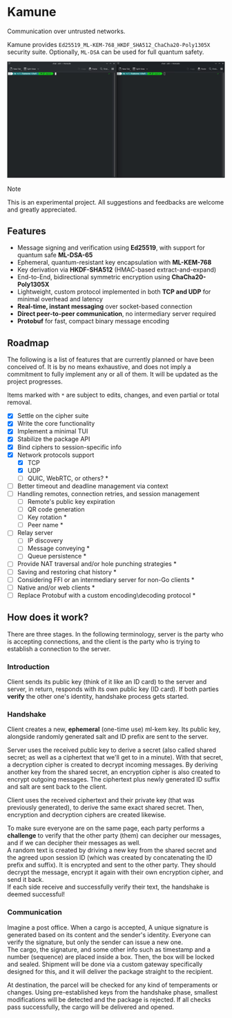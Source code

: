 # Kamune

Communication over untrusted networks.

Kamune provides `Ed25519_ML-KEM-768_HKDF_SHA512_ChaCha20-Poly1305X` security
suite. Optionally, `ML-DSA` can be used for full quantum safety.

![demo](.assets/demo.gif)

> [!NOTE]
> This is an experimental project. All suggestions and feedbacks are welcome and
> greatly appreciated.

## Features

- Message signing and verification using **Ed25519**, with support for
  quantum safe **ML-DSA-65**
- Ephemeral, quantum-resistant key encapsulation with **ML-KEM-768**
- Key derivation via **HKDF-SHA512** (HMAC-based extract-and-expand)
- End-to-End, bidirectional symmetric encryption using **ChaCha20-Poly1305X**
- Lightweight, custom protocol implemented in both **TCP and UDP** for minimal
  overhead and latency
- **Real-time, instant messaging** over socket-based connection
- **Direct peer-to-peer communication**, no intermediary server required
- **Protobuf** for fast, compact binary message encoding

## Roadmap

The following is a list of features that are currently planned or have been
conceived of. It is by no means exhaustive, and does not imply a commitment to
fully implement any or all of them. It will be updated as the project progresses.

Items marked with `*` are subject to edits, changes, and even partial or total
removal.

- [x] Settle on the cipher suite
- [x] Write the core functionality
- [x] Implement a minimal TUI
- [x] Stabilize the package API
- [x] Bind ciphers to session-specific info
- [x] Network protocols support
  - [x] TCP
  - [x] UDP
  - [ ] QUIC, WebRTC, or others? *
- [ ] Better timeout and deadline management via context
- [ ] Handling remotes, connection retries, and session management
  - [ ] Remote's public key expiration
  - [ ] QR code generation
  - [ ] Key rotation *
  - [ ] Peer name *
- [ ] Relay server
  - [ ] IP discovery
  - [ ] Message conveying *
  - [ ] Queue persistence *
- [ ] Provide NAT traversal and/or hole punching strategies *
- [ ] Saving and restoring chat history *
- [ ] Considering FFI or an intermediary server for non-Go clients *
- [ ] Native and/or web clients *
- [ ] Replace Protobuf with a custom encoding\decoding protocol *

## How does it work?

There are three stages. In the following terminology, server is the party who is
accepting connections, and the client is the party who is trying to establish a
connection to the server.

### Introduction

Client sends its public key (think of it like an ID card) to the server and
server, in return, responds with its own public key (ID card). If both parties
**verify** the other one's identity, handshake process gets started.

### Handshake

Client creates a new, **ephemeral** (one-time use) ml-kem key. Its public key,
alongside randomly generated salt and ID prefix are sent to the server.

Server uses the received public key to derive a secret (also called shared 
secret; as well as a ciphertext that we'll get to in a minute). With that secret,
a decryption cipher is created to decrypt incoming messages. By deriving another
key from the shared secret, an encryption cipher is also created to encrypt 
outgoing messages. The ciphertext plus newly generated ID suffix and salt are
sent back to the client.

Client uses the received ciphertext and their private key (that was previously
generated), to derive the same exact shared secret. Then, encryption and
decryption ciphers are created likewise.

To make sure everyone are on the same page, each party performs a **challenge** 
to verify that the other party (them) can decipher our messages, and if we can
decipher their messages as well.  
A random text is created by driving a new key from the shared secret and the
agreed upon session ID (which was created by concatenating the ID prefix and
suffix). It is encrypted and sent to the other party. They should decrypt the
message, encrypt it again with their own encryption cipher, and send it back.  
If each side receive and successfully verify their text, the handshake is deemed
successful!

### Communication

Imagine a post office. When a cargo is accepted, A unique signature is generated
based on its content and the sender's identity. Everyone can verify the
signature, but only the sender can issue a new one.  
The cargo, the signature, and some other info such as timestamp and a number
(sequence) are placed inside a box. Then, the box will be locked and sealed.
Shipment will be done via a custom gateway specifically designed for this, and
it will deliver the package straight to the recipient.

At destination, the parcel will be checked for any kind of temperaments or
changes. Using pre-established keys from the handshake phase, smallest
modifications will be detected and the package is rejected. If all checks pass
successfully, the cargo will be delivered and opened.
